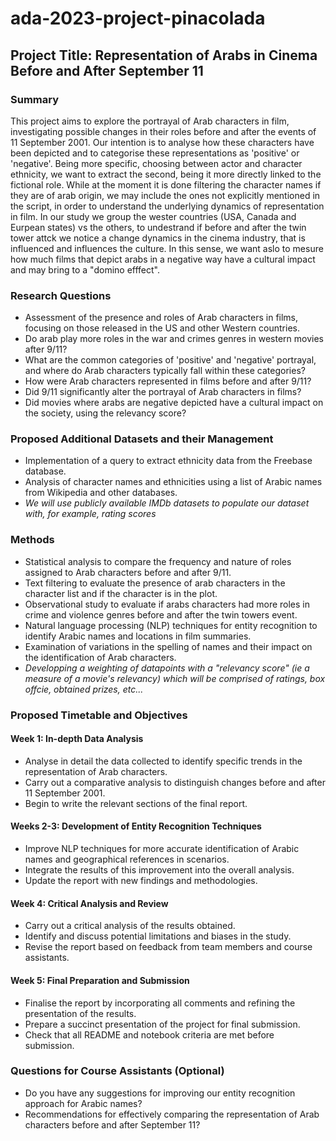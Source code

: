 # ada-2023-project-pinacolada 
## Project Title: Representation of Arabs in Cinema Before and After September 11

### Summary
This project aims to explore the portrayal of Arab characters in film, investigating possible changes in their roles before and after the events of 11 September 2001. Our intention is to analyse how these characters have been depicted and to categorise these representations as 'positive' or 'negative'. 
Being more specific, choosing between actor and character ethnicity, we want to extract the second, being it more directly linked to the fictional role. While at the moment it is done filtering the character names if they are of arab origin, we may include the ones not explicitly mentioned in the script, in order to understand the underlying dynamics of representation in film. 
In our study we group the wester countries (USA, Canada and Eurpean states) vs the others, to undestrand if before and after the twin tower attck we notice a change dynamics in the cinema industry, that is influenced and influences the culture. In this sense, we want aslo to mesure how much films that depict arabs in a negative way have a cultural impact and may bring to a "domino efffect".

### Research Questions
- Assessment of the presence and roles of Arab characters in films, focusing on those released in the US and other Western countries.
- Do arab play more roles in the war and crimes genres in western movies after 9/11?
- What are the common categories of 'positive' and 'negative' portrayal, and where do Arab characters typically fall within these categories?
- How were Arab characters represented in films before and after 9/11?
- Did 9/11 significantly alter the portrayal of Arab characters in films?
- Did movies where arabs are negative depicted have a cultural impact on the society, using the relevancy score? 

### Proposed Additional Datasets and their Management
- Implementation of a query to extract ethnicity data from the Freebase database.
- Analysis of character names and ethnicities using a list of Arabic names from Wikipedia and other databases.
- *We will use publicly available IMDb datasets to populate our dataset with, for example, rating scores*

### Methods
- Statistical analysis to compare the frequency and nature of roles assigned to Arab characters before and after 9/11.
- Text filtering to evaluate the presence of arab characters in the character list and if the character is in the plot.
- Observational study to evaluate if arabs characters had more roles in crime and violence genres before and after the twin towers event. 
- Natural language processing (NLP) techniques for entity recognition to identify Arabic names and locations in film summaries.
- Examination of variations in the spelling of names and their impact on the identification of Arab characters.
- *Developping a weighting of datapoints with a "relevancy score" (ie a measure of a movie's relevancy) which will be comprised of ratings, box offcie, obtained prizes, etc...*

### Proposed Timetable and Objectives
#### Week 1: In-depth Data Analysis
- Analyse in detail the data collected to identify specific trends in the representation of Arab characters.
- Carry out a comparative analysis to distinguish changes before and after 11 September 2001.
- Begin to write the relevant sections of the final report.

#### Weeks 2-3: Development of Entity Recognition Techniques
- Improve NLP techniques for more accurate identification of Arabic names and geographical references in scenarios.
- Integrate the results of this improvement into the overall analysis.
- Update the report with new findings and methodologies.

#### Week 4: Critical Analysis and Review
- Carry out a critical analysis of the results obtained.
- Identify and discuss potential limitations and biases in the study.
- Revise the report based on feedback from team members and course assistants.

#### Week 5: Final Preparation and Submission
- Finalise the report by incorporating all comments and refining the presentation of the results.
- Prepare a succinct presentation of the project for final submission.
- Check that all README and notebook criteria are met before submission.

### Questions for Course Assistants (Optional)
- Do you have any suggestions for improving our entity recognition approach for Arabic names?
- Recommendations for effectively comparing the representation of Arab characters before and after September 11?
